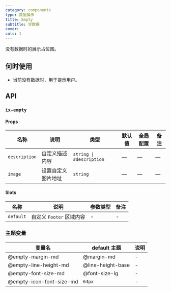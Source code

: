 ```yaml
---
category: components
type: 数据展示
title: Empty
subtitle: 空数据
cover:
cols: 1
---
```


没有数据时的展示占位图。

## 何时使用

- 当前没有数据时，用于提示用户。

## API

### `ix-empty`

#### Props

| 名称 | 说明 | 类型  | 默认值 | 全局配置 | 备注 |
| --- | --- | --- | --- | --- | --- |
| `description` | 自定义描述内容 | `string \| #description` | — | — | — |
| `image` | 设置自定义图片地址 | `string` | — | — | — |

#### Slots

| 名称 | 说明 | 参数类型 | 备注 |
| --- | --- | --- | --- |
| `default` | 自定义 `Footer` 区域内容 | - | - |

### 主题变量

| 变量名 | default 主题| 说明 |
| --- | --- | --- |
| @empty-margin-md | @margin-md | - |
| @empty-line-height-md | @line-height-base | - |
| @empty-font-size-md | @font-size-lg | - |
| @empty-icon-font-size-md | `64px` | - |
